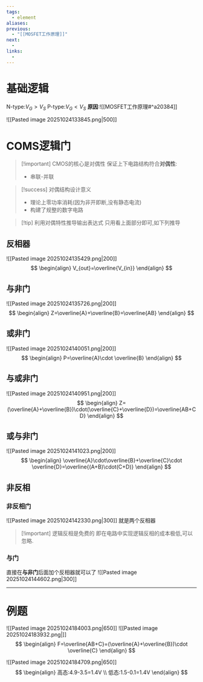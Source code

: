 ```yaml
---
tags:
  - element
aliases:
previous:
  - "[[MOSFET工作原理]]"
next:
  - 
links:
  -
---
```





# 基础逻辑
N-type:$V_{G}>V_{S}$
P-type:$V_{G}<V_{S}$
**原因**:![[MOSFET工作原理#^a20384]]

![[Pasted image 20251024133845.png|500]]

# COMS逻辑门
>[!important] CMOS的核心是对偶性
>保证上下电路结构符合**对偶性**:
>- 串联-并联

>[!success] 对偶结构设计意义
>- 理论上零功率消耗(因为非开即断,没有静态电流)
>- 构建了规整的数字电路

>[!tip] 利用对偶特性推导输出表达式
>只用看上面部分即可,如下列推导

## 反相器
![[Pasted image 20251024135429.png|200]]
$$
\begin{align}
V_{out}=\overline{V_{in}}
\end{align}
$$
## 与非门
![[Pasted image 20251024135726.png|200]]
$$
\begin{align}
Z=\overline{A}+\overline{B}=\overline{AB}
\end{align}
$$

## 或非门
![[Pasted image 20251024140051.png|200]]
$$
\begin{align}
P=\overline{A}\cdot \overline{B}
\end{align}
$$



## 与或非门
![[Pasted image 20251024140951.png|200]]
$$
\begin{align}
Z=(\overline{A}+\overline{B})\cdot(\overline{C}+\overline{D})=\overline{AB+CD}
\end{align}
$$

## 或与非门
![[Pasted image 20251024141023.png|200]]
$$
\begin{align}
\overline{A}\cdot\overline{B}+\overline{C}\cdot \overline{D}=\overline{(A+B)\cdot(C+D)}
\end{align}
$$
## 非反相
### 非反相门
![[Pasted image 20251024142330.png|300]]
就是两个反相器
>[!important] 逻辑反相是免费的
>即在电路中实现逻辑反相的成本极低,可以忽略.

### 与门
直接在**与非门**后面加个反相器就可以了
![[Pasted image 20251024144602.png|300]]


---
# 例题

![[Pasted image 20251024184003.png|650]]
![[Pasted image 20251024183932.png|]]
$$
\begin{align}
F=\overline{AB+C}=(\overline{A}+\overline{B})\cdot \overline{C}
\end{align}
$$


![[Pasted image 20251024184709.png|650]]
$$
\begin{align}
高态:4.9-3.5=1.4V \\
低态:1.5-0.1=1.4V
\end{align}
$$







